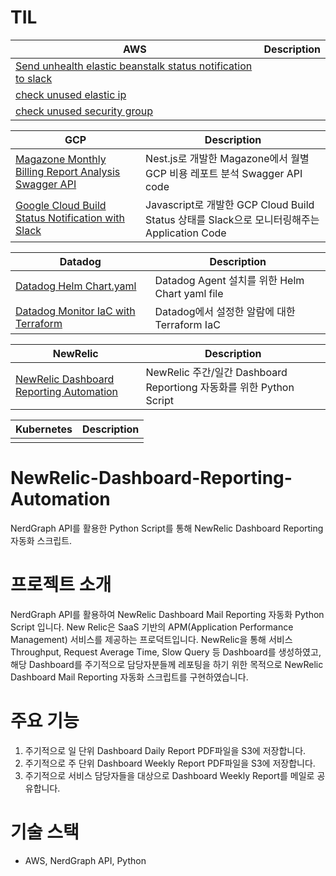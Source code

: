 # TIL

| AWS                                                              | Description |
|----------------------------------------------------------------------------------------------------------------------------------------------------------------|-----------------------------------------------------------------------------|
| [Send unhealth elastic beanstalk status notification to slack](https://github.com/jinft-kr/DevOps-Script/blob/main/AWS/send-unhealth-elastic-beanstalk-status-notification-to-slack.py) ||
| [check unused elastic ip](https://github.com/jinft-kr/DevOps-Script/blob/main/AWS/unused-elastic-ip-check.py)                                      ||
| [check unused security group](https://github.com/jinft-kr/DevOps-Script/blob/main/AWS/unused-security-group-check.py)                                  ||

| GCP                                                                                                                                                            | Description                                                                 |
|----------------------------------------------------------------------------------------------------------------------------------------------------------------|-----------------------------------------------------------------------------|
| [Magazone Monthly Billing Report Analysis Swagger API](https://github.com/jinft-kr/DevOps-Script/tree/main/GCP/Cost-Management-System-Server-Nestjs)           | Nest.js로 개발한 Magazone에서 월별 GCP 비용 레포트 분석 Swagger API code                   |                                            |
| [Google Cloud Build Status Notification with Slack](https://github.com/jinft-kr/DevOps-Script/tree/main/GCP/google-cloud-build-status-notification-with-slack) | Javascript로 개발한 GCP Cloud Build Status 상태를 Slack으로 모니터링해주는 Application Code | 

| Datadog                                                                                                                                                        | Description                                                                 |
|----------------------------------------------------------------------------------------------------------------------------------------------------------------|-----------------------------------------------------------------------------|
| [Datadog Helm Chart.yaml](https://github.com/jinft-kr/DevOps-Script/blob/main/Datadog/Helm/helm_chart_values.yaml)                                             | Datadog Agent 설치를 위한 Helm Chart yaml file                                   |
| [Datadog Monitor IaC with Terraform](https://github.com/jinft-kr/DevOps-Script/tree/main/Datadog/Terraform/Datadog-Monitor)                                    | Datadog에서 설정한 알람에 대한 Terraform IaC                                          |

| NewRelic                                    | Description|
|----------------------------------------------------------------------------------------------------------------------------------------------------------------|-----------------------------------------------------------------------------|
| [NewRelic Dashboard Reporting Automation](https://github.com/jinft-kr/DevOps-Script/blob/main/NewRelic/automatic-send-dashboard-report-to-s3-and-gmail.py) | NewRelic 주간/일간 Dashboard Reportiong 자동화를 위한 Python Script|

|Kubernetes | Description|
|----------------------------------------------------------------------------------------------------------------------------------------------------------------|-----------------------------------------------------------------------------|
|||
# NewRelic-Dashboard-Reporting-Automation
NerdGraph API를 활용한 Python Script를 통해 NewRelic Dashboard Reporting 자동화 스크립트.

# 프로젝트 소개
NerdGraph API를 활용하여 NewRelic Dashboard Mail Reporting 자동화 Python Script 입니다.
New Relic은 SaaS 기반의 APM(Application Performance Management) 서비스를 제공하는 프로덕트입니다.
NewRelic을 통해 서비스 Throughput, Request Average Time, Slow Query 등 Dashboard를 생성하였고, 해당 Dashboard를 주기적으로 담당자분들께 레포팅을 하기 위한 목적으로 NewRelic Dashboard Mail Reporting 자동화 스크립트를 구현하였습니다.

# 주요 기능
1. 주기적으로 일 단위 Dashboard Daily Report PDF파일을 S3에 저장합니다.
2. 주기적으로 주 단위 Dashboard Weekly Report PDF파일을 S3에 저장합니다.
3. 주기적으로 서비스 담당자들을 대상으로 Dashboard Weekly Report를 메일로 공유합니다.

# 기술 스택
- AWS, NerdGraph API, Python
